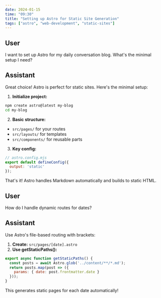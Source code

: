 ```yaml
---
date: 2024-01-15
time: "09:30"
title: "Setting up Astro for Static Site Generation"
tags: ["astro", "web-development", "static-sites"]
---
```


## User
I want to set up Astro for my daily conversation blog. What's the minimal setup I need?

## Assistant
Great choice! Astro is perfect for static sites. Here's the minimal setup:

1. **Initialize project:**
```bash
npm create astro@latest my-blog
cd my-blog
```

2. **Basic structure:**
- `src/pages/` for your routes
- `src/layouts/` for templates
- `src/components/` for reusable parts

3. **Key config:**
```js
// astro.config.mjs
export default defineConfig({
  output: 'static'
});
```

That's it! Astro handles Markdown automatically and builds to static HTML.

## User
How do I handle dynamic routes for dates?

## Assistant
Use Astro's file-based routing with brackets:

1. **Create:** `src/pages/[date].astro`
2. **Use getStaticPaths():**
```js
export async function getStaticPaths() {
  const posts = await Astro.glob('../content/**/*.md');
  return posts.map(post => ({
    params: { date: post.frontmatter.date }
  }));
}
```

This generates static pages for each date automatically!